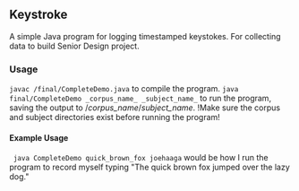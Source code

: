 ## Keystroke ##
A simple Java program for logging timestamped keystokes. For collecting data to build Senior Design project.

### Usage ###
```javac /final/CompleteDemo.java``` to compile the program.
```java final/CompleteDemo _corpus_name_ _subject_name_``` to run the program, saving the output to /_corpus_name_/_subject_name_.
!Make sure the corpus and subject directories exist before running the program!

#### Example Usage ####

``` java CompleteDemo quick_brown_fox joehaaga``` would be how I run the program to record myself typing "The quick brown fox jumped over the lazy dog."
